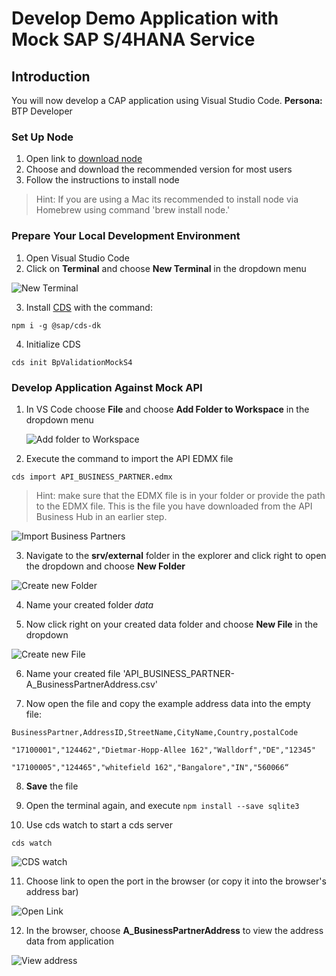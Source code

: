# Develop Demo Application with Mock SAP S/4HANA Service

## Introduction
You will now develop a CAP application using Visual Studio Code. 
**Persona:** BTP Developer

### Set Up Node

1.	Open link to [download node](https://nodejs.org/en/)
2.	Choose and download the recommended version for most users
3.	Follow the instructions to install node
> Hint: If you are using a Mac its recommended to install node via Homebrew using command 'brew install node.' 

### Prepare Your Local Development Environment

1.	Open Visual Studio Code	
2.	Click on **Terminal** and choose **New Terminal** in the dropdown menu
	
   ![New Terminal](././images/develop-application-1a.png)

3.	Install [CDS](https://cap.cloud.sap/docs/cds/) with the command: 

```
npm i -g @sap/cds-dk
```

4.	Initialize CDS 
```
cds init BpValidationMockS4
```

### Develop Application Against Mock API

1. In VS Code choose **File** and choose **Add Folder to Workspace** in the dropdown menu

      ![Add folder to Workspace](./images/develop-app-1.png)

2. Execute the command to import the API EDMX file
```
cds import API_BUSINESS_PARTNER.edmx
```

> Hint: make sure that the EDMX file is in your folder or provide the path to the EDMX file. This is the file you have downloaded from the API Business Hub in an earlier step. 

![Import Business Partners](./images/develop-app-2.png)

3. Navigate to the **srv/external** folder in the explorer and click right to open the dropdown and choose **New Folder**

![Create new Folder](./images/develop-app-3.png)

4. Name your created folder _data_

5. Now click right on your created data folder and choose **New File** in the dropdown

![Create new File](./images/develop-app-4.png)

6. Name your created file 'API_BUSINESS_PARTNER-A_BusinessPartnerAddress.csv'

7. Now open the file and copy the example address data into the empty file:

 ```
 BusinessPartner,AddressID,StreetName,CityName,Country,postalCode 

"17100001","124462","Dietmar-Hopp-Allee 162","Walldorf","DE","12345" 

"17100005","124465","whitefield 162","Bangalore","IN","560066“

```

8. **Save** the file

9. Open the terminal again, and execute
```npm install --save sqlite3```

10. Use cds watch to start a cds server

```
cds watch
```
![CDS watch](./images/develop-app-5.png)

11. Choose link to open the port in the browser (or copy it into the browser's address bar)

![Open Link](./images/develop-app-6.png)

12. In the browser, choose **A_BusinessPartnerAddress** to view the address data from application

![View address](./images/develop-app-7.png)

 


